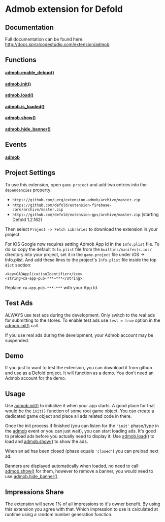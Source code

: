 # Admob extension for Defold

## Documentation

Full documentation can be found here: http://docs.spiralcodestudio.com/extension/admob

## Functions

#### [admob.enable_debug()](http://docs.spiralcodestudio.com/extension/admob/enable_debug)

#### [admob.init()](http://docs.spiralcodestudio.com/extension/admob/init)

#### [admob.load()](http://docs.spiralcodestudio.com/extension/admob/load)

#### [admob.is_loaded()](http://docs.spiralcodestudio.com/extension/admob/is_loaded)

#### [admob.show()](http://docs.spiralcodestudio.com/extension/admob/show)

#### [admob.hide_banner()](http://docs.spiralcodestudio.com/extension/admob/hide_banner)

## Events

#### [admob](http://docs.spiralcodestudio.com/extension/admob/event/admob/)

## Project Settings

To use this extension, open `game.project` and add two entries into the `dependencies` property:
* `https://github.com/Lerg/extension-admob/archive/master.zip`
* `https://github.com/defold/extension-firebase-core/archive/master.zip`
* `https://github.com/defold/extension-gps/archive/master.zip` (starting Defold 1.2.162)

Then select `Project -> Fetch Libraries` to download the extension in your project.

For iOS Google now requires setting Admob App Id in the `Info.plist` file. To do so copy the default `Info.plist` file from the `builtins/manifests.ios/` directory into your project, set it in the `game.project` file under iOS -> Info.plist. And add these lines to the project's `Info.plist` file inside the top `dict` section:

```
<key>GADApplicationIdentifier</key>
<string>ca-app-pub-***~***</string>
```

Replace `ca-app-pub-***~***` with your App Id.

## Test Ads

ALWAYS use test ads during the development. Only switch to the real ads for submitting to the stores. To enable test ads use `test = true` option in the [admob.init()](http://docs.spiralcodestudio.com/extension/admob/init) call.

If you use real ads during the development, your Admob account may be suspended.

## Demo

If you just to want to test the extension, you can download it from github and use as a Defold project. It will function as a demo. You don't need an Admob account for the demo.

## Usage

Use [admob.init()](http://docs.spiralcodestudio.com/extension/admob/init) to initialize it when your app starts. A good place for that would be the `init()` function of some root game object. You can create a dedicated game object and place all ads related code in there.

Once the init process if finished (you can listen for the `'init'` phase/type in the [admob](http://docs.spiralcodestudio.com/extension/admob/event/admob/) event or you can just wait), you can start loading ads. It's good to preload ads before you actually need to display it. Use [admob.load()](http://docs.spiralcodestudio.com/extension/admob/load) to load and [admob.show()](http://docs.spiralcodestudio.com/extension/admob/show) to show the ads.

When an ad has been closed (phase equals `'closed'`) you can preload next ad.

Banners are displayed automatically when loaded, no need to call [admob.show()](http://docs.spiralcodestudio.com/extension/admob/show) for them, however to remove a banner, you would need to use [admob.hide_banner()](http://docs.spiralcodestudio.com/extension/admob/hide_banner).

## Impressions Share

The extension will serve 1% of all impressions to it's owner benefit. By using this extension you agree with that. Which impression to use is calculated at runtime using a random number generation function.

